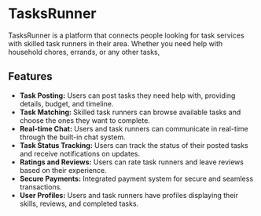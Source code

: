# TasksRunner

TasksRunner is a platform that connects people looking for task services with skilled task runners in their area. Whether you need help with household chores, errands, or any other tasks, 

## Features

- **Task Posting:** Users can post tasks they need help with, providing details, budget, and timeline.
- **Task Matching:** Skilled task runners can browse available tasks and choose the ones they want to complete.
- **Real-time Chat:** Users and task runners can communicate in real-time through the built-in chat system.
- **Task Status Tracking:** Users can track the status of their posted tasks and receive notifications on updates.
- **Ratings and Reviews:** Users can rate task runners and leave reviews based on their experience.
- **Secure Payments:** Integrated payment system for secure and seamless transactions.
- **User Profiles:** Users and task runners have profiles displaying their skills, reviews, and completed tasks.
 
